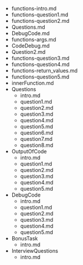 - functions-intro.md
- functions-question1.md
- functions-question2.md
- Questions.md
- DebugCode.md
- functions-args.md
- CodeDebug.md
- Question2.md
- functions-question3.md
- functions-question4.md
- functions-return_values.md
- functions-question5.md
- innerFunction.md
- Questions
    - intro.md
    - question1.md
    - question2.md
    - question3.md
    - question4.md
    - question5.md
    - question6.md
    - question7.md
    - question8.md
- OutputOfCode
    - intro.md
    - question1.md
    - question2.md
    - question3.md
    - question4.md
    - question5.md
- DebugCode
    - intro.md
    - question1.md
    - question2.md
    - question3.md
    - question4.md
    - question5.md
- BonusTask
    - intro.md
- InterviewQuestions
    - intro.md

